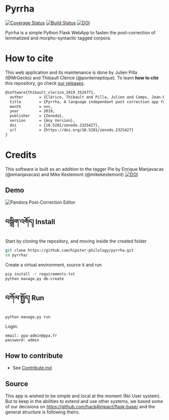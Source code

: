 Pyrrha
======

[![Coverage Status](https://coveralls.io/repos/github/hipster-philology/ppyrrha/badge.svg?branch=master)](https://coveralls.io/github/hipster-philology/pyrrha?branch=master)
[![Build Status](https://travis-ci.org/hipster-philology/pyrrha.svg?branch=master)](https://travis-ci.org/hipster-philology/pyrrha)
[![DOI](https://zenodo.org/badge/DOI/10.5281/zenodo.2325427.svg)](https://doi.org/10.5281/zenodo.2325427)


Pyrrha is a simple Python Flask WebApp to fasten the post-correction
of lemmatized and morpho-syntactic tagged corpora.

# How to cite

This web application and its maintenance is done by Julien Pilla (@MrGecko) and Thibault Clérice (@ponteineptique). To learn **how to cite** this repository, go check [our releases](https://github.com/hipster-philology/pyrrha/releases).

```latex
@software{thibault_clerice_2019_3524771,
  author       = {Clérice, Thibault and Pilla, Julien and Camps, Jean-Baptiste and Jolivet, Vincent and Pinche, Ariane},
  title        = {Pyrrha, A language independant post correction app for POS and lemmatization},
  month        = nov,
  year         = 2019,
  publisher    = {Zenodo},
  version      = {Any Version},
  doi          = {10.5281/zenodo.2325427},
  url          = {https://doi.org/10.5281/zenodo.2325427}
}
```

# Credits

This software is built as an addition to the tagger Pie by Enrique Manjavacas (@emanjavacas) and Mike Kestemont (@mikekestemont) [![DOI](https://zenodo.org/badge/131014015.svg)](https://zenodo.org/badge/latestdoi/131014015)

## Demo
![Pandora Post-Correction Editor](./demo.gif)

## བསྒྲིག་འགོད། Install

Start by cloning the repository, and moving inside the created folder

```bash
git clone https://github.com/hipster-philology/pyrrha.git
cd pyrrha/
```

Create a virtual environment, source it and run

```bash
pip install -r requirements.txt
python manage.py db-create
```

## བཀོལ་སྤྱོད། Run

```bash
python manage.py run
```

Login:
```
email: ppa-admin@ppa.fr
password: admin
```

## How to contribute

- See [Contribute.md](contribute.md)

## Source

This app is wished to be simple and local at the moment (No User system). But to keep in the abilities to extend and use
other systems, we based some of our decisions on https://github.com/hack4impact/flask-base/ and the general structure is following theirs.
